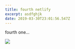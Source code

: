 ```yaml
---
title: fourth netlify
excerpt: asdfghjk
date: 2019-03-30T23:01:56.547Z
---
```

fourth one...



![](/assets/static/screen-shot-2019-03-30-at-5.02.19-pm.png)
